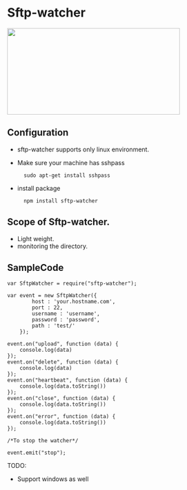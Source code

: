 # Sftp-watcher

<p align="">
    <img height="200" width="400" src="https://i.imgur.com/gqMIfOj.jpg">
</p>

Configuration
--------------------------------------------------------------------------
* sftp-watcher supports only linux environment.
* Make sure your machine has sshpass 

     	sudo apt-get install sshpass
* install package

		npm install sftp-watcher

Scope of Sftp-watcher.
--------------------------------------------------------------------------
* Light weight.
* monitoring the directory.

SampleCode
--------------------------------------------------------------------------

	var SftpWatcher = require("sftp-watcher");                       
	
	var event = new SftpWatcher({
			host : 'your.hostname.com',
			port : 22,
			username : 'username',
			password : 'password',
			path : 'test/'
		});
		
	event.on("upload", function (data) {
		console.log(data)
	});
	event.on("delete", function (data) {
		console.log(data)
	});
	event.on("heartbeat", function (data) {
		console.log(data.toString())
	});
	event.on("close", function (data) {
		console.log(data.toString())
	});
	event.on("error", function (data) {
		console.log(data.toString())
	});

    /*To stop the watcher*/

    event.emit("stop");

TODO:

* Support windows as well
